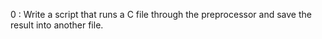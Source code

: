 0 : Write a script that runs a C file through the preprocessor and save the result into another file.
